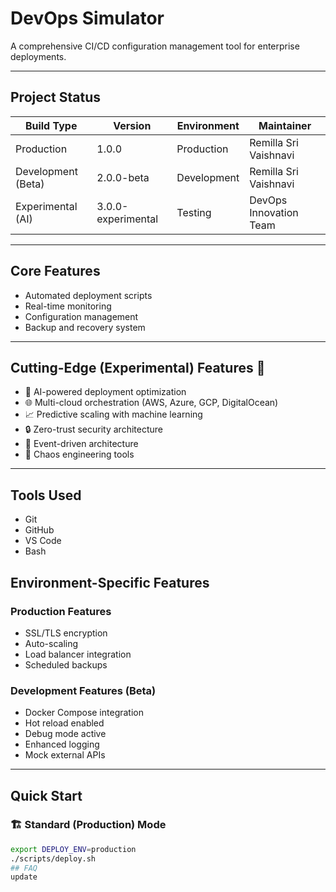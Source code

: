 # DevOps Simulator

A comprehensive CI/CD configuration management tool for enterprise deployments.

---

## Project Status
| Build Type | Version | Environment | Maintainer |
|-------------|----------|--------------|-------------|
| Production | 1.0.0 | Production | Remilla Sri Vaishnavi |
| Development (Beta) | 2.0.0-beta | Development | Remilla Sri Vaishnavi |
| Experimental (AI) | 3.0.0-experimental | Testing | DevOps Innovation Team |

---

## Core Features
- Automated deployment scripts  
- Real-time monitoring  
- Configuration management  
- Backup and recovery system  

---

## Cutting-Edge (Experimental) Features 🚀
- 🤖 AI-powered deployment optimization  
- 🌐 Multi-cloud orchestration (AWS, Azure, GCP, DigitalOcean)  
- 📈 Predictive scaling with machine learning  
- 🔒 Zero-trust security architecture  
- 🌊 Event-driven architecture  
- 🎯 Chaos engineering tools  

---

## Tools Used
- Git
- GitHub
- VS Code
- Bash

## Environment-Specific Features

### Production Features
- SSL/TLS encryption  
- Auto-scaling  
- Load balancer integration  
- Scheduled backups  

### Development Features (Beta)
- Docker Compose integration  
- Hot reload enabled  
- Debug mode active  
- Enhanced logging  
- Mock external APIs  

---

## Quick Start

### 🏗️ Standard (Production) Mode
```bash
export DEPLOY_ENV=production
./scripts/deploy.sh
## FAQ
update
